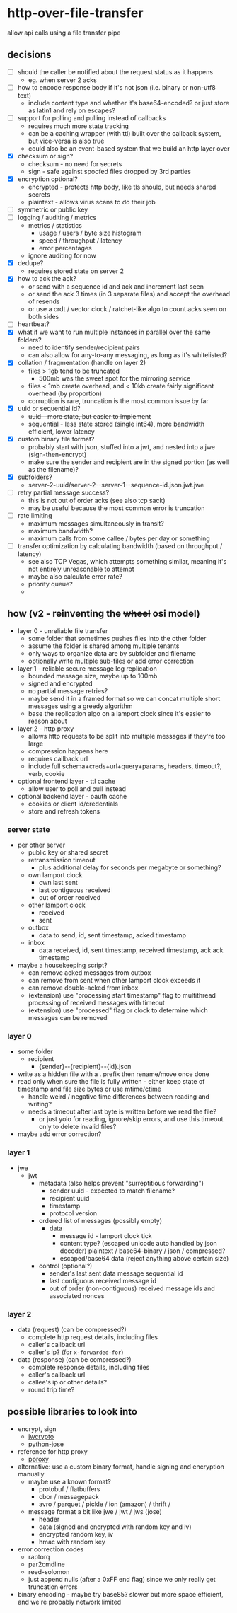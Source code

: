 # http-over-file-transfer

allow api calls using a file transfer pipe

## decisions

* [ ] should the caller be notified about the request status as it happens
  * eg. when server 2 acks
* [ ] how to encode response body if it's not json (i.e. binary or non-utf8 text)
  * include content type and whether it's base64-encoded? or just store as latin1 and rely on escapes?
* [ ] support for polling and pulling instead of callbacks
  * requires much more state tracking
  * can be a caching wrapper (with ttl) built over the callback system, but vice-versa is also true
  * could also be an event-based system that we build an http layer over
* [x] checksum or sign?
  * checksum - no need for secrets
  * sign - safe against spoofed files dropped by 3rd parties
* [x] encryption optional?
  * encrypted - protects http body, like tls should, but needs shared secrets
  * plaintext - allows virus scans to do their job
* [ ] symmetric or public key
* [ ] logging / auditing / metrics
  * metrics / statistics
    * usage / users / byte size histogram
    * speed / throughput / latency
    * error percentages
  * ignore auditing for now
* [x] dedupe?
  * requires stored state on server 2
* [x] how to ack the ack?
  * or send with a sequence id and ack and increment last seen
  * or send the ack 3 times (in 3 separate files) and accept the overhead of resends
  * or use a crdt / vector clock / ratchet-like algo to count acks seen on both sides
* [ ] heartbeat?
* [x] what if we want to run multiple instances in parallel over the same folders?
  * need to identify sender/recipient pairs
  * can also allow for any-to-any messaging, as long as it's whitelisted?
* [x] collation / fragmentation (handle on layer 2)
  * files > 1gb tend to be truncated
    * 500mb was the sweet spot for the mirroring service
  * files < 1mb create overhead, and < 10kb create fairly significant overhead (by proportion)
  * corruption is rare, truncation is the most common issue by far
* [x] uuid or sequential id?
  * ~~uuid - more state, but easier to implement~~
  * sequential - less state stored (single int64), more bandwidth efficient, lower latency
* [x] custom binary file format?
  * probably start with json, stuffed into a jwt, and nested into a jwe (sign-then-encrypt)
  * make sure the sender and recipient are in the signed portion (as well as the filename)?
* [x] subfolders?
  * server-2-uuid/server-2--server-1--sequence-id.json.jwt.jwe
* [ ] retry partial message success?
  * this is not out of order acks (see also tcp sack)
  * may be useful because the most common error is truncation
* [ ] rate limiting
  * maximum messages simultaneously in transit?
  * maximum bandwidth?
  * maximum calls from some callee / bytes per day or something
* [ ] transfer optimization by calculating bandwidth (based on throughput / latency)
  * see also TCP Vegas, which attempts something similar, meaning it's not entirely unreasonable to attempt
  * maybe also calculate error rate?
  * priority queue?
  * 


## how (v2 - reinventing the ~~wheel~~ osi model)

* layer 0 - unreliable file transfer
  * some folder that sometimes pushes files into the other folder
  * assume the folder is shared among multiple tenants
  * only ways to organize data are by subfolder and filename
  * optionally write multiple sub-files or add error correction
* layer 1 - reliable secure message log replication
  * bounded message size, maybe up to 100mb
  * signed and encrypted
  * no partial message retries?
  * maybe send it in a framed format so we can concat multiple short messages using a greedy algorithm
  * base the replication algo on a lamport clock since it's easier to reason about
* layer 2 - http proxy
  * allows http requests to be split into multiple messages if they're too large
  * compression happens here
  * requires callback url
  * include full schema+creds+url+query+params, headers, timeout?, verb, cookie
* optional frontend layer - ttl cache
  * allow user to poll and pull instead
* optional backend layer - oauth cache
  * cookies or client id/credentials
  * store and refresh tokens

### server state

* per other server
  * public key or shared secret
  * retransmission timeout
    * plus additional delay for seconds per megabyte or something?
  * own lamport clock
    * own last sent
    * last contiguous received
    * out of order received
  * other lamport clock
    * received
    * sent
  * outbox
    * data to send, id, sent timestamp, acked timestamp
  * inbox
    * data received, id, sent timestamp, received timestamp, ack ack timestamp
* maybe a housekeeping script?
  * can remove acked messages from outbox
  * can remove from sent when other lamport clock exceeds it
  * can remove double-acked from inbox
  * (extension) use "processing start timestamp" flag to multithread processing of received messages with timeout
  * (extension) use "processed" flag or clock to determine which messages can be removed

### layer 0

* some folder
  * recipient
    * {sender}--{recipient}--{id}.json
* write as a hidden file with a . prefix then rename/move once done
* read only when sure the file is fully written - either keep state of timestamp and file size bytes or use mtime/ctime
  * handle weird / negative time differences between reading and writing?
  * needs a timeout after last byte is written before we read the file?
    * or just yolo for reading, ignore/skip errors, and use this timeout only to delete invalid files?
* maybe add error correction? 

### layer 1

* jwe
  * jwt
    * metadata (also helps prevent "surreptitious forwarding")
      * sender uuid - expected to match filename?
      * recipient uuid
      * timestamp
      * protocol version
    * ordered list of messages (possibly empty)
      * data
        * message id - lamport clock tick
        * content type? (escaped unicode auto handled by json decoder) plaintext / base64-binary / json / compressed?
        * escaped/base64 data (reject anything above certain size)
    * control (optional?)
      * sender's last sent data message sequential id
      * last contiguous received message id
      * out of order (non-contiguous) received message ids and associated nonces

### layer 2

* data (request) (can be compressed?)
  * complete http request details, including files
  * caller's callback url
  * caller's ip? (for `x-forwarded-for`)
* data (response) (can be compressed?)
  * complete response details, including files
  * caller's callback url
  * callee's ip or other details?
  * round trip time?

## possible libraries to look into

* encrypt, sign
  * [jwcrypto](https://pypi.org/project/jwcrypto/)
  * [python-jose](https://pypi.org/project/python-jose/)
* reference for http proxy
  * [pproxy](https://pypi.org/project/pproxy/)
* alternative: use a custom binary format, handle signing and encryption manually
  * maybe use a known format?
    * protobuf / flatbuffers
    * cbor / messagepack
    * avro / parquet / pickle / ion (amazon) / thrift / 
  * message format a bit like jwe / jwt / jws (jose)
    * header
    * data (signed and encrypted with random key and iv)
    * encrypted random key, iv
    * hmac with random key
* error correction codes
  * raptorq
  * par2cmdline
  * reed-solomon
  * just append nulls (after a 0xFF end flag) since we only really get truncation errors
* binary encoding - maybe try base85? slower but more space efficient, and we're probably network limited